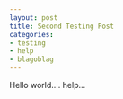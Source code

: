```yaml
---
layout: post
title: Second Testing Post
categories:
- testing
- help
- blagoblag
---
```


Hello world.... help...
